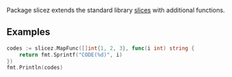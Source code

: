Package slicez extends the standard library [slices](https://pkg.go.dev/slices) with additional functions.

## Examples

```go
codes := slicez.MapFunc([]int{1, 2, 3}, func(i int) string {
    return fmt.Sprintf("CODE(%d)", i)
})
fmt.Println(codes)
```
